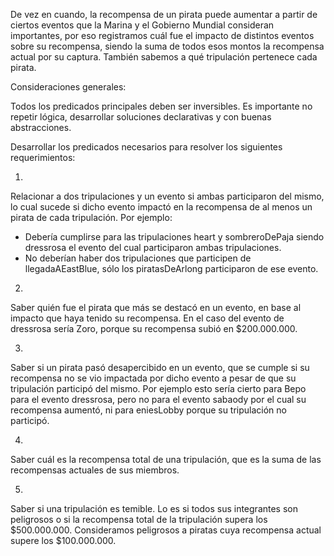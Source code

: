 De vez en cuando, la recompensa de un pirata puede aumentar a partir de ciertos eventos que la Marina y el Gobierno Mundial consideran importantes, por eso registramos cuál fue el impacto de distintos eventos sobre su recompensa, siendo la suma de todos esos montos la recompensa actual por su captura. También sabemos a qué tripulación pertenece cada pirata.


Consideraciones generales:

Todos los predicados principales deben ser inversibles.
Es importante no repetir lógica, desarrollar soluciones declarativas y con buenas abstracciones.

Desarrollar los predicados necesarios para resolver los siguientes requerimientos:

1)
Relacionar a dos tripulaciones y un evento si ambas participaron del mismo, lo cual sucede si dicho evento impactó en la recompensa de al menos un pirata de cada tripulación. Por ejemplo:
- Debería cumplirse para las tripulaciones heart y sombreroDePaja siendo dressrosa el evento del cual participaron ambas tripulaciones.
- No deberían haber dos tripulaciones que participen de llegadaAEastBlue, sólo los piratasDeArlong participaron de ese evento.


2)
Saber quién fue el pirata que más se destacó en un evento, en base al impacto que haya tenido su recompensa.
En el caso del evento de dressrosa sería Zoro, porque su recompensa subió en $200.000.000.

3)
Saber si un pirata pasó desapercibido en un evento, que se cumple si su recompensa no se vio impactada por dicho evento a pesar de que su tripulación participó del mismo.
Por ejemplo esto sería cierto para Bepo para el evento dressrosa, pero no para el evento sabaody por el cual su recompensa aumentó, ni para eniesLobby porque su tripulación no participó.

4)
Saber cuál es la recompensa total de una tripulación, que es la suma de las recompensas actuales de sus miembros.

5)
Saber si una tripulación es temible. Lo es si todos sus integrantes son peligrosos o si la recompensa total de la tripulación supera los $500.000.000. Consideramos peligrosos a piratas cuya recompensa actual supere los $100.000.000.